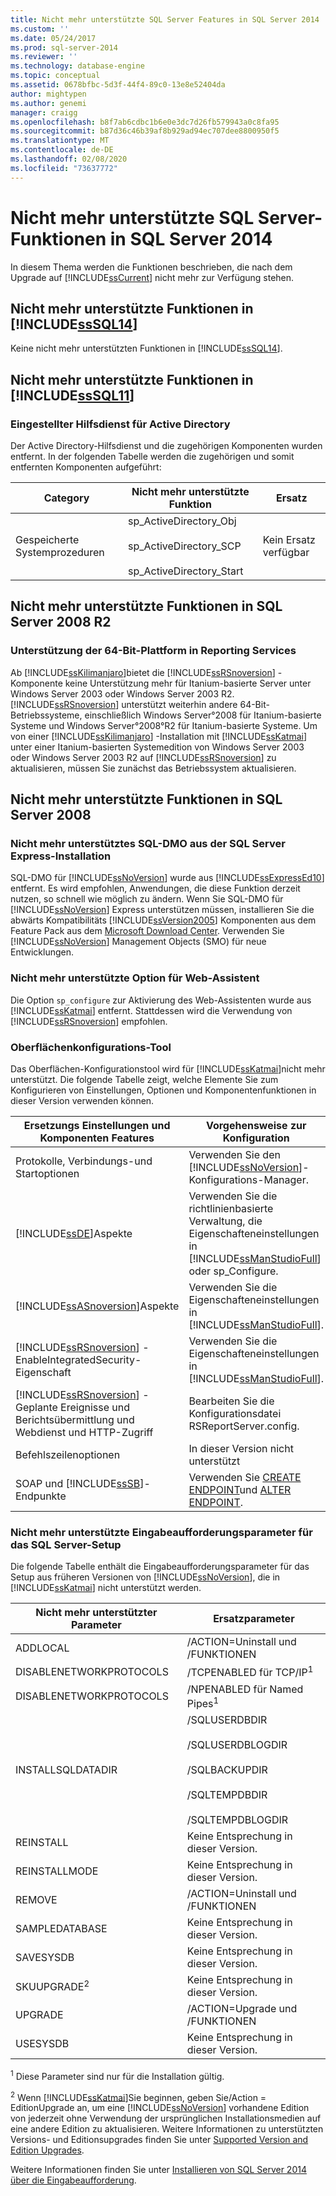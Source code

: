 ```yaml
---
title: Nicht mehr unterstützte SQL Server Features in SQL Server 2014 | Microsoft-Dokumentation
ms.custom: ''
ms.date: 05/24/2017
ms.prod: sql-server-2014
ms.reviewer: ''
ms.technology: database-engine
ms.topic: conceptual
ms.assetid: 0678bfbc-5d3f-44f4-89c0-13e8e52404da
author: mightypen
ms.author: genemi
manager: craigg
ms.openlocfilehash: b8f7ab6cdbc1b6e0e3dc7d26fb579943a0c8fa95
ms.sourcegitcommit: b87d36c46b39af8b929ad94ec707dee8800950f5
ms.translationtype: MT
ms.contentlocale: de-DE
ms.lasthandoff: 02/08/2020
ms.locfileid: "73637772"
---
```

# <a name="discontinued-sql-server-features-in-sql-server-2014"></a>Nicht mehr unterstützte SQL Server-Funktionen in SQL Server 2014
  In diesem Thema werden die Funktionen beschrieben, die nach dem Upgrade auf [!INCLUDE[ssCurrent](../includes/sscurrent-md.md)] nicht mehr zur Verfügung stehen.  
  
## <a name="discontinued-features-in-includesssql14includessssql14-mdmd"></a>Nicht mehr unterstützte Funktionen in [!INCLUDE[ssSQL14](../includes/sssql14-md.md)]  
 Keine nicht mehr unterstützten Funktionen in [!INCLUDE[ssSQL14](../includes/sssql14-md.md)].  
  
## <a name="discontinued-features-in-includesssql11includessssql11-mdmd"></a>Nicht mehr unterstützte Funktionen in [!INCLUDE[ssSQL11](../includes/sssql11-md.md)]  
  
### <a name="discontinued-active-directory-helper-service"></a>Eingestellter Hilfsdienst für Active Directory  
 Der Active Directory-Hilfsdienst und die zugehörigen Komponenten wurden entfernt. In der folgenden Tabelle werden die zugehörigen und somit entfernten Komponenten aufgeführt:  
  
|Category|Nicht mehr unterstützte Funktion|Ersatz|  
|--------------|--------------------------|-----------------|  
|Gespeicherte Systemprozeduren|sp_ActiveDirectory_Obj<br /><br /> sp_ActiveDirectory_SCP<br /><br /> sp_ActiveDirectory_Start|Kein Ersatz verfügbar|  
  
## <a name="discontinued-features-in-sql-server-2008-r2"></a>Nicht mehr unterstützte Funktionen in SQL Server 2008 R2  
  
### <a name="64-bit-platform-support-in-reporting-services"></a>Unterstützung der 64-Bit-Plattform in Reporting Services  
 Ab [!INCLUDE[ssKilimanjaro](../includes/sskilimanjaro-md.md)]bietet die [!INCLUDE[ssRSnoversion](../includes/ssrsnoversion-md.md)] -Komponente keine Unterstützung mehr für Itanium-basierte Server unter Windows Server 2003 oder Windows Server 2003 R2. 
  [!INCLUDE[ssRSnoversion](../includes/ssrsnoversion-md.md)] unterstützt weiterhin andere 64-Bit-Betriebssysteme, einschließlich Windows Server°2008 für Itanium-basierte Systeme und Windows Server°2008°R2 für Itanium-basierte Systeme. Um von einer [!INCLUDE[ssKilimanjaro](../includes/sskilimanjaro-md.md)] -Installation mit [!INCLUDE[ssKatmai](../includes/sskatmai-md.md)] unter einer Itanium-basierten Systemedition von Windows Server 2003 oder Windows Server 2003 R2 auf [!INCLUDE[ssRSnoversion](../includes/ssrsnoversion-md.md)] zu aktualisieren, müssen Sie zunächst das Betriebssystem aktualisieren.  
  
## <a name="discontinued-features-in-sql-server-2008"></a>Nicht mehr unterstützte Funktionen in SQL Server 2008  
  
### <a name="discontinued-sql-dmo-from-sql-server-express-installation"></a>Nicht mehr unterstütztes SQL-DMO aus der SQL Server Express-Installation  
 SQL-DMO für [!INCLUDE[ssNoVersion](../includes/ssnoversion-md.md)] wurde aus [!INCLUDE[ssExpressEd10](../includes/ssexpressed10-md.md)] entfernt. Es wird empfohlen, Anwendungen, die diese Funktion derzeit nutzen, so schnell wie möglich zu ändern. Wenn Sie SQL-DMO für [!INCLUDE[ssNoVersion](../includes/ssnoversion-md.md)] Express unterstützen müssen, installieren Sie die abwärts Kompatibilitäts [!INCLUDE[ssVersion2005](../includes/ssversion2005-md.md)] Komponenten aus dem Feature Pack aus dem [Microsoft Download Center](https://www.microsoft.com/download/details.aspx?id=24793). Verwenden Sie [!INCLUDE[ssNoVersion](../includes/ssnoversion-md.md)] Management Objects (SMO) für neue Entwicklungen.  
  
### <a name="discontinued-option-for-web-assistant"></a>Nicht mehr unterstützte Option für Web-Assistent  
 Die Option `sp_configure` zur Aktivierung des Web-Assistenten wurde aus [!INCLUDE[ssKatmai](../includes/sskatmai-md.md)] entfernt. Stattdessen wird die Verwendung von [!INCLUDE[ssRSnoversion](../includes/ssrsnoversion-md.md)] empfohlen.  
  
### <a name="surface-area-configuration-tool"></a>Oberflächenkonfigurations-Tool  
 Das Oberflächen-Konfigurationstool wird für [!INCLUDE[ssKatmai](../includes/sskatmai-md.md)]nicht mehr unterstützt. Die folgende Tabelle zeigt, welche Elemente Sie zum Konfigurieren von Einstellungen, Optionen und Komponentenfunktionen in dieser Version verwenden können.  
  
|Ersetzungs Einstellungen und Komponenten Features|Vorgehensweise zur Konfiguration|  
|-------------------------------------------------|----------------------|  
|Protokolle, Verbindungs-und Startoptionen|Verwenden Sie den [!INCLUDE[ssNoVersion](../includes/ssnoversion-md.md)]-Konfigurations-Manager.|  
|[!INCLUDE[ssDE](../includes/ssde-md.md)]Aspekte|Verwenden Sie die richtlinienbasierte Verwaltung, die Eigenschafteneinstellungen in [!INCLUDE[ssManStudioFull](../includes/ssmanstudiofull-md.md)] oder sp_Configure.|  
|[!INCLUDE[ssASnoversion](../includes/ssasnoversion-md.md)]Aspekte|Verwenden Sie die Eigenschafteneinstellungen in [!INCLUDE[ssManStudioFull](../includes/ssmanstudiofull-md.md)].|  
|[!INCLUDE[ssRSnoversion](../includes/ssrsnoversion-md.md)] - EnableIntegratedSecurity-Eigenschaft|Verwenden Sie die Eigenschafteneinstellungen in [!INCLUDE[ssManStudioFull](../includes/ssmanstudiofull-md.md)].|  
|[!INCLUDE[ssRSnoversion](../includes/ssrsnoversion-md.md)] - Geplante Ereignisse und Berichtsübermittlung und Webdienst und HTTP-Zugriff|Bearbeiten Sie die Konfigurationsdatei RSReportServer.config.|  
|Befehlszeilenoptionen|In dieser Version nicht unterstützt|  
|SOAP und [!INCLUDE[ssSB](../includes/sssb-md.md)]-Endpunkte|Verwenden Sie [CREATE ENDPOINT](/sql/t-sql/statements/create-endpoint-transact-sql)und [ALTER ENDPOINT](/sql/t-sql/statements/alter-endpoint-transact-sql).|  
  
### <a name="discontinued-command-prompt-parameters-for-sql-server-setup"></a>Nicht mehr unterstützte Eingabeaufforderungsparameter für das SQL Server-Setup  
 Die folgende Tabelle enthält die Eingabeaufforderungsparameter für das Setup aus früheren Versionen von [!INCLUDE[ssNoVersion](../includes/ssnoversion-md.md)], die in [!INCLUDE[ssKatmai](../includes/sskatmai-md.md)] nicht unterstützt werden.  
  
|Nicht mehr unterstützter Parameter|Ersatzparameter|  
|----------------------------|---------------------------|  
|ADDLOCAL|/ACTION=Uninstall und /FUNKTIONEN|  
|DISABLENETWORKPROTOCOLS|/TCPENABLED für TCP/IP<sup>1</sup>|  
|DISABLENETWORKPROTOCOLS|/NPENABLED für Named Pipes<sup>1</sup>|  
|INSTALLSQLDATADIR|/SQLUSERDBDIR<br /><br /> /SQLUSERDBLOGDIR<br /><br /> /SQLBACKUPDIR<br /><br /> /SQLTEMPDBDIR<br /><br /> /SQLTEMPDBLOGDIR|  
|REINSTALL|Keine Entsprechung in dieser Version.|  
|REINSTALLMODE|Keine Entsprechung in dieser Version.|  
|REMOVE|/ACTION=Uninstall und /FUNKTIONEN|  
|SAMPLEDATABASE|Keine Entsprechung in dieser Version.|  
|SAVESYSDB|Keine Entsprechung in dieser Version.|  
|SKUUPGRADE<sup>2</sup>|Keine Entsprechung in dieser Version.|  
|UPGRADE|/ACTION=Upgrade und /FUNKTIONEN|  
|USESYSDB|Keine Entsprechung in dieser Version.|  
  
 <sup>1</sup> Diese Parameter sind nur für die Installation gültig.  
  
 <sup>2</sup> Wenn [!INCLUDE[ssKatmai](../includes/sskatmai-md.md)]Sie beginnen, geben Sie/Action = EditionUpgrade an, um eine [!INCLUDE[ssNoVersion](../includes/ssnoversion-md.md)] vorhandene Edition von jederzeit ohne Verwendung der ursprünglichen Installationsmedien auf eine andere Edition zu aktualisieren. Weitere Informationen zu unterstützten Versions- und Editionsupgrades finden Sie unter [Supported Version and Edition Upgrades](../database-engine/install-windows/supported-version-and-edition-upgrades.md).  
  
 Weitere Informationen finden Sie unter [Installieren von SQL Server 2014 über die Eingabeaufforderung](../database-engine/install-windows/install-sql-server-from-the-command-prompt.md).  
  
  
